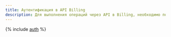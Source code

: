 ```yaml
---
title: Аутентификация в API Billing
description: Для выполнения операций через API в Billing, необходимо получить IAM-токен для своего аккаунта.
---
```


{% include [auth](../../_includes/authentication-billing.md) %}